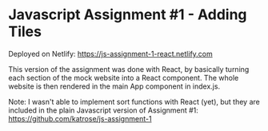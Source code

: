 # Javascript Assignment #1 - Adding Tiles

Deployed on Netlify: https://js-assignment-1-react.netlify.com

This version of the assignment was done with React, by basically turning each section of the mock website into a React component. The whole website is then rendered in the main App component in index.js.

Note: I wasn't able to implement sort functions with React (yet), but they are included in the plain Javascript version of Assignment #1: https://github.com/katrose/js-assignment-1

